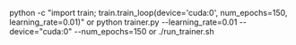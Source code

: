 python -c "import train; train.train_loop(device='cuda:0', num_epochs=150, learning_rate=0.01)"
or
python trainer.py --learning_rate=0.01 --device="cuda:0" --num_epochs=150
or
./run_trainer.sh
